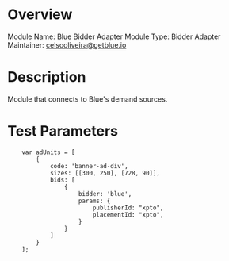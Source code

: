 # Overview

Module Name: Blue Bidder Adapter
Module Type: Bidder Adapter
Maintainer: celsooliveira@getblue.io

# Description

Module that connects to Blue's demand sources.

# Test Parameters
```
    var adUnits = [
        {
            code: 'banner-ad-div',
            sizes: [[300, 250], [728, 90]],
            bids: [
                {
                    bidder: 'blue',
                    params: {
                        publisherId: "xpto",
                        placementId: "xpto",
                    }
                }
            ]
        }
    ];
```
